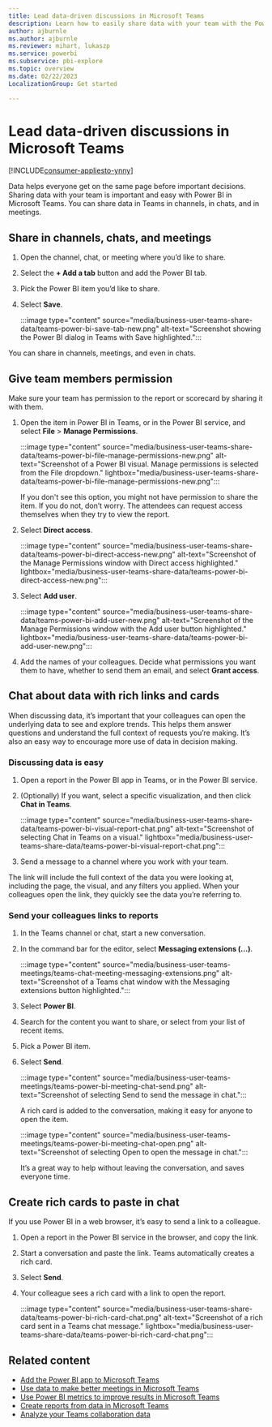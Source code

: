 ```yaml
---
title: Lead data-driven discussions in Microsoft Teams
description: Learn how to easily share data with your team with the Power BI app in Teams channels, chats, and meetings.
author: ajburnle
ms.author: ajburnle
ms.reviewer: mihart, lukaszp
ms.service: powerbi
ms.subservice: pbi-explore
ms.topic: overview
ms.date: 02/22/2023
LocalizationGroup: Get started

---
```


# Lead data-driven discussions in Microsoft Teams

[!INCLUDE[consumer-appliesto-ynny](../includes/consumer-appliesto-ynny.md)]

Data helps everyone get on the same page before important decisions. Sharing data with your team is important and easy with Power BI in Microsoft Teams. You can share data in Teams in channels, in chats, and in meetings.

## Share in channels, chats, and meetings

1. Open the channel, chat, or meeting where you’d like to share.
1. Select the **+ Add a tab** button and add the Power BI tab.
1. Pick the Power BI item you’d like to share.
1. Select **Save**.

    :::image type="content" source="media/business-user-teams-share-data/teams-power-bi-save-tab-new.png" alt-text="Screenshot showing the Power BI dialog in Teams with Save highlighted.":::

You can share in channels, meetings, and even in chats.

## Give team members permission

Make sure your team has permission to the report or scorecard by sharing it with them.

1. Open the item in Power BI in Teams, or in the Power BI service, and select **File** > **Manage Permissions**.

    :::image type="content" source="media/business-user-teams-share-data/teams-power-bi-file-manage-permissions-new.png" alt-text="Screenshot of a Power BI visual. Manage permissions is selected from the File dropdown." lightbox="media/business-user-teams-share-data/teams-power-bi-file-manage-permissions-new.png":::

    If you don't see this option, you might not have permission to share the item. If you do not, don’t worry. The attendees can request access themselves when they try to view the report.

1. Select **Direct access**.

    :::image type="content" source="media/business-user-teams-share-data/teams-power-bi-direct-access-new.png" alt-text="Screenshot of the Manage Permissions window with Direct access highlighted." lightbox="media/business-user-teams-share-data/teams-power-bi-direct-access-new.png":::

1. Select **Add user**.

    :::image type="content" source="media/business-user-teams-share-data/teams-power-bi-add-user-new.png" alt-text="Screenshot of the Manage Permissions window with the Add user button highlighted." lightbox="media/business-user-teams-share-data/teams-power-bi-add-user-new.png":::

1. Add the names of your colleagues. Decide what permissions you want them to have, whether to send them an email, and select **Grant access**.

## Chat about data with rich links and cards

When discussing data, it’s important that your colleagues can open the underlying data to see and explore trends. This helps them answer questions and understand the full context of requests you’re making. It’s also an easy way to encourage more use of data in decision making.

### Discussing data is easy

1. Open a report in the Power BI app in Teams, or in the Power BI service.
1. (Optionally) If you want, select a specific visualization, and then click **Chat in Teams**.

    :::image type="content" source="media/business-user-teams-share-data/teams-power-bi-visual-report-chat.png" alt-text="Screenshot of selecting Chat in Teams on a visual." lightbox="media/business-user-teams-share-data/teams-power-bi-visual-report-chat.png":::

1. Send a message to a channel where you work with your team.

The link will include the full context of the data you were looking at, including the page, the visual, and any filters you applied. When your colleagues open the link, they quickly see the data you’re referring to.

### Send your colleagues links to reports

1. In the Teams channel or chat, start a new conversation.
1. In the command bar for the editor, select **Messaging extensions (...)**.

    :::image type="content" source="media/business-user-teams-meetings/teams-chat-meeting-messaging-extensions.png" alt-text="Screenshot of a Teams chat window with the Messaging extensions button highlighted.":::

1. Select **Power BI**.
1. Search for the content you want to share, or select from your list of recent items.
1. Pick a Power BI item.
1. Select **Send**.

    :::image type="content" source="media/business-user-teams-meetings/teams-power-bi-meeting-chat-send.png" alt-text="Screenshot of selecting Send to send the message in chat.":::

    A rich card is added to the conversation, making it easy for anyone to open the item.

    :::image type="content" source="media/business-user-teams-meetings/teams-power-bi-meeting-chat-open.png" alt-text="Screenshot of selecting Open to open the message in chat.":::

    It’s a great way to help without leaving the conversation, and saves everyone time.

## Create rich cards to paste in chat

If you use Power BI in a web browser, it’s easy to send a link to a colleague.

1. Open a report in the Power BI service in the browser, and copy the link.
1. Start a conversation and paste the link.
   Teams automatically creates a rich card.
1. Select **Send**.
1. Your colleague sees a rich card with a link to open the report.

    :::image type="content" source="media/business-user-teams-share-data/teams-power-bi-rich-card-chat.png" alt-text="Screenshot of a rich card sent in a Teams chat message." lightbox="media/business-user-teams-share-data/teams-power-bi-rich-card-chat.png":::

## Related content

- [Add the Power BI app to Microsoft Teams](../collaborate-share/service-microsoft-teams-app.md)
- [Use data to make better meetings in Microsoft Teams](business-user-teams-meetings.md)
- [Use Power BI metrics to improve results in Microsoft Teams](business-user-teams-goals.md)
- [Create reports from data in Microsoft Teams](business-user-teams-create-reports.md)
- [Analyze your Teams collaboration data](business-user-teams-collaboration-data.md)
